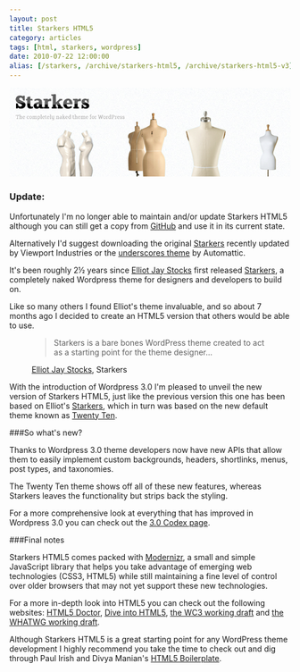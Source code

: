 ```yaml
---
layout: post
title: Starkers HTML5
category: articles
tags: [html, starkers, wordpress]
date: 2010-07-22 12:00:00
alias: [/starkers, /archive/starkers-html5, /archive/starkers-html5-v3]
---
```


<img class="img-polaroid" src="/img/starkers.png" alt="">

<div class="alert">
  <h3>Update:</h3>
  <p>Unfortunately I'm no longer able to maintain and/or update Starkers HTML5 although you can still get a copy from <a href="https://github.com/nathanstaines/starkers-html5">GitHub</a> and use it in its current state.</p>

  <p>Alternatively I'd suggest downloading the original <a href="https://github.com/viewportindustries/starkers">Starkers</a> recently updated by Viewport Industries or the <a href="http://underscores.me">underscores theme</a> by Automattic.</p>
</div>

It's been roughly 2&frac12; years since [Elliot Jay Stocks](http://elliotjaystocks.com) first released [Starkers](http://elliotjaystocks.com/starkers/), a completely naked Wordpress theme for designers and developers to build on.

Like so many others I found Elliot's theme invaluable, and so about 7 months ago I decided to create an HTML5 version that others would be able to use.

<figure class="figure-quote">
  <blockquote>Starkers is a bare bones WordPress theme created to act as a starting point for the theme designer...</blockquote>
  <figcaption><a href="http://elliotjaystocks/" title="Elliot Jay Stocks">Elliot Jay Stocks</a>, Starkers</figcaption>
</figure>

With the introduction of Wordpress 3.0 I'm pleased to unveil the new version of Starkers HTML5, just like the previous version this one has been based on Elliot's [Starkers](http://elliotjaystocks.com/blog/starkers-3/), which in turn was based on the new default theme known as [Twenty Ten](http://2010dev.wordpress.com/).

###So what's new?

Thanks to Wordpress 3.0 theme developers now have new APIs that allow them to easily implement custom backgrounds, headers, shortlinks, menus, post types, and taxonomies.

The Twenty Ten theme shows off all of these new features, whereas Starkers leaves the functionality but strips back the styling.

For a more comprehensive look at everything that has improved in Wordpress 3.0 you can check out the [3.0 Codex page](http://codex.wordpress.org/Version_3.0).

###Final notes

Starkers HTML5 comes packed with [Modernizr](http://modernizr.com/), a small and simple JavaScript library that helps you take advantage of emerging web technologies (CSS3, HTML5) while still maintaining a fine level of control over older browsers that may not yet support these new technologies.

For a more in-depth look into HTML5 you can check out the following websites: [HTML5 Doctor](http://html5doctor.com/), [Dive into HTML5](http://diveintohtml5.org/), [the WC3 working draft](http://www.w3.org/TR/html5/) and [the WHATWG working draft](http://www.whatwg.org/specs/web-apps/current-work/multipage/).

Although Starkers HTML5 is a great starting point for any WordPress theme development I highly recommend you take the time to check out and dig through Paul Irish and Divya Manian's [HTML5 Boilerplate](http://html5boilerplate.com/).
